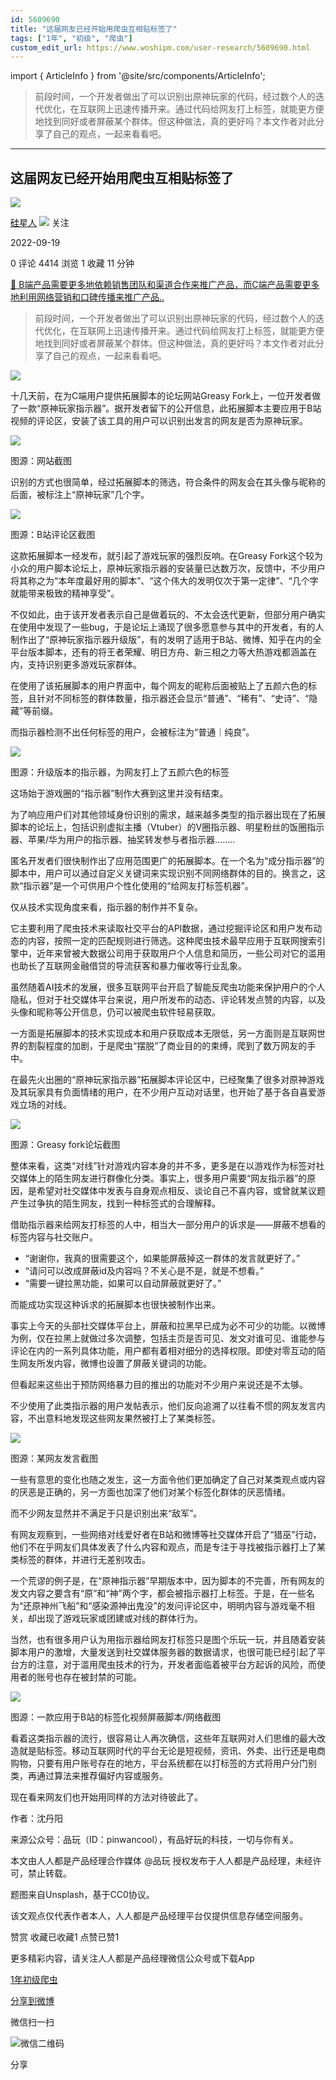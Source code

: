 ```yaml
---
id: 5609690
title: "这届网友已经开始用爬虫互相贴标签了"
tags: ["1年", "初级", "爬虫"]
custom_edit_url: https://www.woshipm.com/user-research/5609690.html
---
```

import { ArticleInfo } from '@site/src/components/ArticleInfo';

<ArticleInfo
    author="硅星人"
    authorLink="https://www.woshipm.com/u/1270617"
    published="2022-09-19"
    views={4414}
    comments={0}
    collects={1}
/>

> 前段时间，一个开发者做出了可以识别出原神玩家的代码，经过数个人的迭代优化，在互联网上迅速传播开来。通过代码给网友打上标签，就能更方便地找到同好或者屏蔽某个群体。但这种做法，真的更好吗？本文作者对此分享了自己的观点，一起来看看吧。

---

## 这届网友已经开始用爬虫互相贴标签了

[![](https://static.woshipm.com/pmadmin_avatar_20231007151843_7700.jpg?imageView2/1/w/72/h/72/q/100)](https://www.woshipm.com/u/1270617)

[硅星人](https://www.woshipm.com/u/1270617) ![](https://static.woshipm.com/tag/1122_1@2x.png) 关注

2022-09-19

0 评论 4414 浏览 1 收藏 11 分钟

[🔗 B端产品需要更多地依赖销售团队和渠道合作来推广产品，而C端产品需要更多地利用网络营销和口碑传播来推广产品..](https://ke.qidianla.com/courses/bcpm)

> 前段时间，一个开发者做出了可以识别出原神玩家的代码，经过数个人的迭代优化，在互联网上迅速传播开来。通过代码给网友打上标签，就能更方便地找到同好或者屏蔽某个群体。但这种做法，真的更好吗？本文作者对此分享了自己的观点，一起来看看吧。

![](https://image.woshipm.com/wp-files/2022/09/1rAAud5wowjWIdjRsrRd.jpg)

十几天前，在为C端用户提供拓展脚本的论坛网站Greasy Fork上，一位开发者做了一款“原神玩家指示器”。据开发者留下的公开信息，此拓展脚本主要应用于B站视频的评论区，安装了该工具的用户可以识别出发言的网友是否为原神玩家。

![](https://image.woshipm.com/wp-files/2022/09/Ux3OlFFyD0bVNQqUateh.png)

图源：网站截图

识别的方式也很简单，经过拓展脚本的筛选，符合条件的网友会在其头像与昵称的后面，被标注上“原神玩家”几个字。

![](https://image.woshipm.com/wp-files/2022/09/bGA4zJc9RwBUg7TRG7d1.jpeg)

图源：B站评论区截图

这款拓展脚本一经发布，就引起了游戏玩家的强烈反响。在Greasy Fork这个较为小众的用户脚本论坛上，原神玩家指示器的安装量已达数万次，反馈中，不少用户将其称之为“本年度最好用的脚本”、“这个伟大的发明仅次于第一定律”、“几个字就能带来极致的精神享受”。

不仅如此，由于该开发者表示自己是做着玩的、不太会迭代更新，但部分用户确实在使用中发现了一些bug，于是论坛上涌现了很多愿意参与其中的开发者，有的人制作出了“原神玩家指示器升级版”，有的发明了适用于B站、微博、知乎在内的全平台版本脚本，还有的将王者荣耀、明日方舟、新三相之力等大热游戏都涵盖在内，支持识别更多游戏玩家群体。

在使用了该拓展脚本的用户界面中，每个网友的昵称后面被贴上了五颜六色的标签，且针对不同标签的群体数量，指示器还会显示“普通”、“稀有”、“史诗”、“隐藏”等前缀。

而指示器检测不出任何标签的用户，会被标注为“普通｜纯良”。

![](https://image.woshipm.com/wp-files/2022/09/C08K1Q7aO8IKWNSxpsmk.jpeg)

图源：升级版本的指示器，为网友打上了五颜六色的标签

这场始于游戏圈的“指示器”制作大赛到这里并没有结束。

为了响应用户们对其他领域身份识别的需求，越来越多类型的指示器出现在了拓展脚本的论坛上，包括识别虚拟主播（Vtuber）的V圈指示器、明星粉丝的饭圈指示器、苹果/华为用户的指示器、抽奖转发参与者指示器……..

匿名开发者们很快制作出了应用范围更广的拓展脚本。在一个名为“成分指示器”的脚本中，用户可以通过自定义关键词来实现识别不同网络群体的目的。换言之，这款“指示器”是一个可供用户个性化使用的“给网友打标签机器”。

仅从技术实现角度来看，指示器的制作并不复杂。

它主要利用了爬虫技术来读取社交平台的API数据，通过挖掘评论区和用户发布动态的内容，按照一定的匹配规则进行筛选。这种爬虫技术最早应用于互联网搜索引擎中，近年来曾被大数据公司用于获取用户个人信息和简历，一些公司对它的滥用也助长了互联网金融借贷的导流获客和暴力催收等行业乱象。

虽然随着AI技术的发展，很多互联网平台开启了智能反爬虫功能来保护用户的个人隐私，但对于社交媒体平台来说，用户所发布的动态、评论转发点赞的内容，以及头像和昵称等公开信息，仍可以被爬虫软件轻易获取。

一方面是拓展脚本的技术实现成本和用户获取成本无限低，另一方面则是互联网世界的割裂程度的加剧，于是爬虫“摆脱”了商业目的的束缚，爬到了数万网友的手中。

在最先火出圈的“原神玩家指示器”拓展脚本评论区中，已经聚集了很多对原神游戏及其玩家具有负面情绪的用户，在不少用户互动对话里，也开始了基于各自喜爱游戏立场的对线。

![](https://image.woshipm.com/wp-files/2022/09/nYMl1fvK47HPrLkL7Ufa.png)

图源：Greasy fork论坛截图

整体来看，这类“对线”针对游戏内容本身的并不多，更多是在以游戏作为标签对社交媒体上的陌生网友进行群像化分类。事实上，很多用户需要“网友指示器”的原因，是希望对社交媒体中发表与自身观点相反、谈论自己不喜内容，或曾就某议题产生过争执的陌生网友，找到一种标签式的合理解释。

借助指示器来给网友打标签的人中，相当大一部分用户的诉求是——屏蔽不想看的标签内容与社交账户。

*   “谢谢你，我真的很需要这个，如果能屏蔽掉这一群体的发言就更好了。”
*   “请问可以改成屏蔽id及内容吗？不关心是不是，就是不想看。”
*   “需要一键拉黑功能，如果可以自动屏蔽就更好了。”

而能成功实现这种诉求的拓展脚本也很快被制作出来。

事实上今天的头部社交媒体平台上，屏蔽和拉黑早已成为必不可少的功能。以微博为例，仅在拉黑上就做过多次调整，包括主页是否可见、发文对谁可见、谁能参与评论在内的一系列具体功能，用户都有着相对细分的选择权限。即使对零互动的陌生网友所发内容，微博也设置了屏蔽关键词的功能。

但看起来这些出于预防网络暴力目的推出的功能对不少用户来说还是不太够。

不少使用了此类指示器的用户发帖表示，他们反向追溯了以往看不惯的网友发言内容，不出意料地发现这些网友果然被打上了某类标签。

![](https://image.woshipm.com/wp-files/2022/09/AMhLp1kmXWVJQLj5G8kw.jpeg)

图源：某网友发言截图

一些有意思的变化也随之发生，这一方面令他们更加确定了自己对某类观点或内容的厌恶是正确的，另一方面也加深了他们对某个标签化群体的厌恶情绪。

而不少网友显然并不满足于只是识别出来“敌军”。

有网友观察到，一些网络对线爱好者在B站和微博等社交媒体开启了“猎巫”行动，他们不在乎网友们具体发表了什么内容和观点，而是专注于寻找被指示器打上了某类标签的群体，并进行无差别攻击。

一个荒谬的例子是，在“原神指示器”早期版本中，因为脚本的不完善，所有网友的发文内容之要含有“原”和“神”两个字，都会被指示器打上标签。于是，在一些名为“还原神州飞船”和“感染源神出鬼没”的发问评论区中，明明内容与游戏毫不相关，却出现了游戏玩家或团建或对线的群体行为。

当然，也有很多用户认为用指示器给网友打标签只是图个乐玩一玩，并且随着安装脚本用户的激增，大量发送到社交媒体服务器的数据请求，也很可能已经引起了平台方的注意，对于滥用爬虫技术的行为，开发者面临着被平台方起诉的风险，而使用者的账号也存在被封禁的可能。

![](https://image.woshipm.com/wp-files/2022/09/B8jJyw4HuDU2mE29nVl9.jpeg)

图源：一款应用于B站的标签化视频屏蔽脚本/网络截图

看着这类指示器的流行，很容易让人再次确信，这些年互联网对人们思维的最大改造就是贴标签。移动互联网时代的平台无论是短视频，资讯、外卖、出行还是电商购物，只要有用户账号存在的地方，平台系统都在以打标签的方式将用户分门别类，再通过算法来推荐偏好内容或服务。

现在看来网友们也开始用同样的方法对待彼此了。

作者：沈丹阳

来源公众号：品玩（ID：pinwancool），有品好玩的科技，一切与你有关。

本文由人人都是产品经理合作媒体 @品玩 授权发布于人人都是产品经理，未经许可，禁止转载。

题图来自Unsplash，基于CC0协议。

该文观点仅代表作者本人，人人都是产品经理平台仅提供信息存储空间服务。

赞赏 收藏已收藏1 点赞已赞1

更多精彩内容，请关注人人都是产品经理微信公众号或下载App

[1年](https://www.woshipm.com/tag/1%e5%b9%b4)[初级](https://www.woshipm.com/tag/%e5%88%9d%e7%ba%a7)[爬虫](https://www.woshipm.com/tag/%e7%88%ac%e8%99%ab)

[分享到微博](https://service.weibo.com/share/share.php?appkey=2775287854&title=这届网友已经开始用爬虫互相贴标签了&url=https://www.woshipm.com/user-research/5609690.html&pic=https://image.woshipm.com/wp-files/2022/09/1rAAud5wowjWIdjRsrRd.jpg)

微信扫一扫

![微信二维码](https://api.pwmqr.com/qrcode/create/?url=https://www.woshipm.com/user-research/5609690.html)

分享